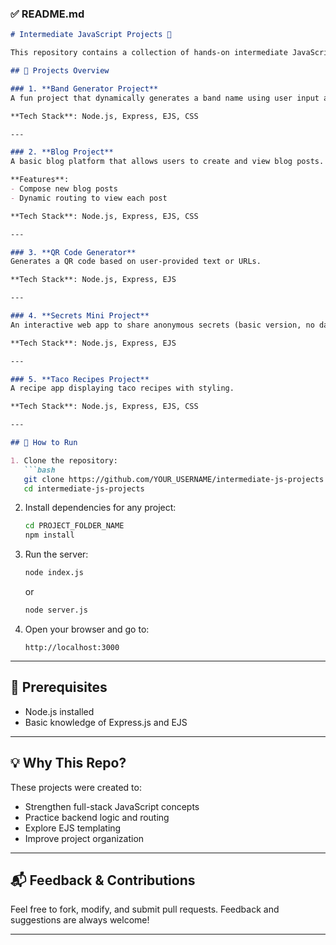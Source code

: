 

### ✅ README.md

````markdown
# Intermediate JavaScript Projects 🚀

This repository contains a collection of hands-on intermediate JavaScript projects designed to strengthen backend and full-stack development skills using Node.js, Express, and EJS.

## 📁 Projects Overview

### 1. **Band Generator Project**
A fun project that dynamically generates a band name using user input and EJS templating.

**Tech Stack**: Node.js, Express, EJS, CSS

---

### 2. **Blog Project**
A basic blog platform that allows users to create and view blog posts.

**Features**:
- Compose new blog posts
- Dynamic routing to view each post

**Tech Stack**: Node.js, Express, EJS, CSS

---

### 3. **QR Code Generator**
Generates a QR code based on user-provided text or URLs.

**Tech Stack**: Node.js, Express, EJS

---

### 4. **Secrets Mini Project**
An interactive web app to share anonymous secrets (basic version, no database).

**Tech Stack**: Node.js, Express, EJS

---

### 5. **Taco Recipes Project**
A recipe app displaying taco recipes with styling.

**Tech Stack**: Node.js, Express, EJS, CSS

---

## 🔧 How to Run

1. Clone the repository:
   ```bash
   git clone https://github.com/YOUR_USERNAME/intermediate-js-projects.git
   cd intermediate-js-projects
````

2. Install dependencies for any project:

   ```bash
   cd PROJECT_FOLDER_NAME
   npm install
   ```

3. Run the server:

   ```bash
   node index.js
   ```

   or

   ```bash
   node server.js
   ```

4. Open your browser and go to:

   ```
   http://localhost:3000
   ```

---

## 📌 Prerequisites

* Node.js installed
* Basic knowledge of Express.js and EJS

---

## 💡 Why This Repo?

These projects were created to:

* Strengthen full-stack JavaScript concepts
* Practice backend logic and routing
* Explore EJS templating
* Improve project organization

---

## 📬 Feedback & Contributions

Feel free to fork, modify, and submit pull requests. Feedback and suggestions are always welcome!

---



